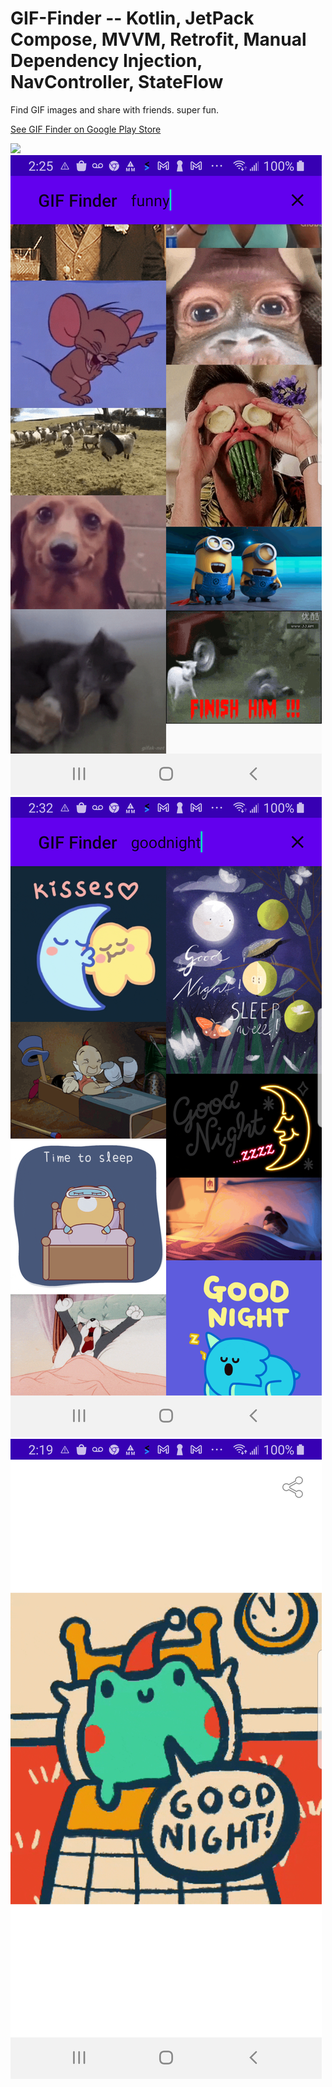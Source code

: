 # GIF-Finder -- Kotlin, JetPack Compose, MVVM, Retrofit, Manual Dependency Injection, NavController, StateFlow

Find GIF images and share with friends.  super fun.


[See GIF Finder on Google Play Store](https://play.google.com/store/apps/details?id=com.kk.android.fuzzy_waddle)


<img src="/JAVA/GIF-Finder-Java/external/screenshot_main2.png"/>


<img src="/JAVA/GIF-Finder-Java/external/screenshot_main4.png"/>


<img src="/JAVA/GIF-Finder-Java/external/screenshot_main6.png"/>


<img src="/JAVA/GIF-Finder-Java/external/screenshot_details2.png"/>
